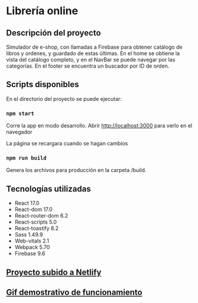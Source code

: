 # Librería online


## Descripción del proyecto

Simulador de e-shop, con llamadas a Firebase para obtener catálogo de libros y ordenes, y guardado de estas últimas.
En el home se obtiene la vista del catálogo completo, y en el NavBar se puede navegar por las categorías.
En el footer se encuentra un buscador por ID de orden.


## Scripts disponibles

En el directorio del proyecto se puede ejecutar:

### `npm start`

Corre la app en modo desarrollo.
Abrir [http://localhost:3000](http://localhost:3000) para verlo en el navegador

La página se recargara cuando se hagan cambios

### `npm run build`

Genera los archivos para producción en la carpeta /build.


## Tecnologías utilizadas

* React 17.0
* React-dom 17.0
* React-router-dom 6.2
* React-scripts 5.0
* React-toastify 8.2
* Sass 1.49.9
* Web-vitals 2.1
* Webpack 5.70
* Firebase 9.6

## [Proyecto subido a Netlify](https://ch-ecommerce-lb.netlify.app/)


## [Gif demostrativo de funcionamiento](https://drive.google.com/file/d/1Eed6-s1n2VEitq0gaW-RH_YAiStzjNC8/view?usp=sharing)
